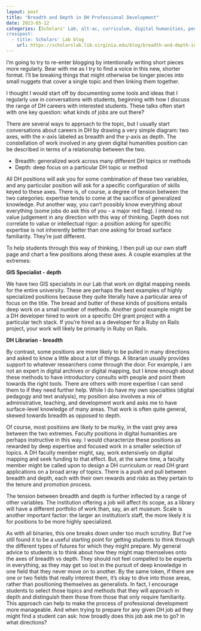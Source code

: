 ```yaml
---
layout: post
title: "Breadth and Depth in DH Professional Development"
date: 2023-05-12
categories: [Scholars' Lab, alt-ac, curriculum, digital humanities, pedagogy]
crosspost:
  - title: Scholars' Lab blog
    url: https://scholarslab.lib.virginia.edu/blog/breadth-and-depth-in-dh-professional-development/
---
```


I’m going to try to re-enter blogging by intentionally writing short pieces more regularly. Bear with me as I try to find a voice in this new, shorter format. I’ll be breaking things that might otherwise be longer pieces into small nuggets that cover a single topic and then linking them together. 

I thought I would start off by documenting some tools and ideas that I regularly use in conversations with students, beginning with how I discuss the range of DH careers with interested students. These talks often start with one key question: what kinds of jobs are out there? 

There are several ways to approach to the topic, but I usually start conversations about careers in DH by drawing a very simple diagram: two axes, with the x-axis labeled as breadth and the y-axis as depth. The constellation of work involved in any given digital humanities position can be described in terms of a relationship between the two.

* Breadth: generalized work across many different DH topics or methods
* Depth: deep focus on a particular DH topic or method

All DH positions will ask you for some combination of these two variables, and any particular position will ask for a specific configuration of skills keyed to these axes. There is, of course, a degree of tension between the two categories: expertise tends to come at the sacrifice of generalized knowledge. Put another way, you can’t possibly know everything about everything (some jobs do ask this of you - a major red flag). I intend no value judgement in any direction with this way of thinking. Depth does not correlate to value or intellectual rigor: a position asking for specific expertise is not inherently better than one asking for broad surface familiarity. They’re just different.

To help students through this way of thinking, I then pull up our own staff page and chart a few positions along these axes. A couple examples at the extremes:

**GIS Specialist - depth**

We have two GIS specialists in our Lab that work on digital mapping needs for the entire university. These are perhaps the best examples of highly specialized positions because they quite literally have a particular area of focus on the title. The bread and butter of these kinds of positions entails deep work on a small number of methods. Another good example might be a DH developer hired to work on a specific DH grant project with a particular tech stack. If you’re hired as a developer for a Ruby on Rails project, your work will likely be primarily in Ruby on Rails.

**DH Librarian - breadth**

By contrast, some positions are more likely to be pulled in many directions and asked to know a little about a lot of things. A librarian usually provides support to whatever researchers come through the door. For example, I am not an expert in digital archives or digital mapping, but I know enough about these methods to have introductory consults with people and point them towards the right tools. There are others with more expertise I can send them to if they need further help. While I do have my own specialties (digital pedagogy and text analysis), my position also involves a mix of administrative, teaching, and development work and asks me to have surface-level knowledge of many areas. That work is often quite general, skewed towards breadth as opposed to depth.

Of course, most positions are likely to be murky, in the vast grey area between the two extremes. Faculty positions in digital humanities are perhaps instructive in this way. I would characterize these positions as rewarded by deep expertise and focused work in a smaller selection of topics. A DH faculty member might, say, work extensively on digital mapping and seek funding to that effect. But, at the same time, a faculty member might be called upon to design a DH curriculum or read DH grant applications on a broad array of topics. There is a push and pull between breadth and depth, each with their own rewards and risks as they pertain to the tenure and promotion process.

The tension between breadth and depth is further inflected by a range of other variables. The institution offering a job will affect its scope, as a library will have a different portfolio of work than, say, an art museum. Scale is another important factor: the larger an institution’s staff, the more likely it is for positions to be more highly specialized. 

As with all binaries, this one breaks down under too much scrutiny. But I’ve still found it to be a useful starting point for getting students to think through the different types of futures for which they might prepare. My general advice to students is to think about how they might map themselves onto the axes of breadth vs depth. They should not feel compelled to be experts in everything, as they may get so lost in the pursuit of deep knowledge in one field that they never move on to another. By the same token, if there are one or two fields that really interest them, it’s okay to dive into those areas, rather than positioning themselves as generalists. In fact, I encourage students to select those topics and methods that they will approach in depth and distinguish them those from those that only require familiarity. This approach can help to make the process of professional development more manageable. And when trying to prepare for any given DH job ad they might find a student can ask: how broadly does this job ask me to go? In what directions?
